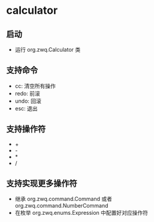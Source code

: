 # calculator
## 启动
 - 运行 org.zwq.Calculator 类
## 支持命令
 - cc: 清空所有操作
 - redo: 前滚
 - undo: 回滚
 - esc: 退出
## 支持操作符
 - \+
 - \-
 - \*
 - \/
## 支持实现更多操作符
 - 继承 org.zwq.command.Command 或者 org.zwq.command.NumberCommand
 - 在枚举 org.zwq.enums.Expression 中配置好对应操作符